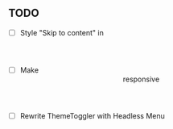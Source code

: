 ## TODO

- [ ] Style "Skip to content" in <header>
- [ ] Make <header> responsive
- [ ] Rewrite ThemeToggler with Headless Menu
